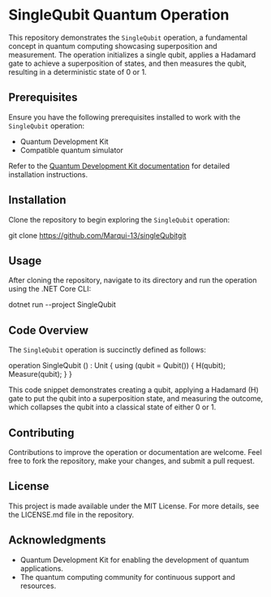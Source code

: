 # SingleQubit Quantum Operation

This repository demonstrates the `SingleQubit` operation, a fundamental concept in quantum computing showcasing superposition and measurement. The operation initializes a single qubit, applies a Hadamard gate to achieve a superposition of states, and then measures the qubit, resulting in a deterministic state of 0 or 1.

## Prerequisites

Ensure you have the following prerequisites installed to work with the `SingleQubit` operation:

- Quantum Development Kit
- Compatible quantum simulator

Refer to the [Quantum Development Kit documentation](https://docs.microsoft.com/quantum/) for detailed installation instructions.

## Installation

Clone the repository to begin exploring the `SingleQubit` operation:


git clone https://github.com/Marqui-13/singleQubitgit


## Usage

After cloning the repository, navigate to its directory and run the operation using the .NET Core CLI:


dotnet run --project SingleQubit


## Code Overview

The `SingleQubit` operation is succinctly defined as follows:


operation SingleQubit () : Unit {
    using (qubit = Qubit()) {
        H(qubit);
        Measure(qubit);
    }
}


This code snippet demonstrates creating a qubit, applying a Hadamard (H) gate to put the qubit into a superposition state, and measuring the outcome, which collapses the qubit into a classical state of either 0 or 1.

## Contributing

Contributions to improve the operation or documentation are welcome. Feel free to fork the repository, make your changes, and submit a pull request.

## License

This project is made available under the MIT License. For more details, see the LICENSE.md file in the repository.

## Acknowledgments

- Quantum Development Kit for enabling the development of quantum applications.
- The quantum computing community for continuous support and resources.
